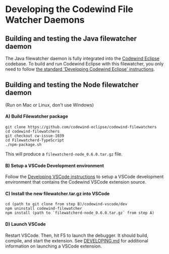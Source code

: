 
# Developing the Codewind File Watcher Daemons


## Building and testing the Java filewatcher daemon

The Java filewatcher daemon is fully integrated into the [Codewind Eclipse](https://github.com/eclipse/codewind-eclipse#) codebase. To build and run Codewind Eclipse with this filewatcher, you only need to follow [the standard 'Developing Codewind Eclipse' instructions](https://github.com/eclipse/codewind-eclipse#developing-codewind-for-eclipse).


## Building and testing the Node filewatcher daemon


(Run on Mac or Linux, don't use Windows)

#### A) Build Filewatcher package
```
git clone https://github.com/codewind-eclipse/codewind-filewatchers
cd codewind-filewatchers
git checkout cw-issue-1039
cd Filewatcherd-TypeScript
./npm-package.sh
```
This will produce a `filewatcherd-node_0.6.0.tar.gz` file.


#### B) Setup a VSCode Development environment

Follow the [Developing VSCode instructions](https://github.com/eclipse/codewind-vscode/blob/master/DEVELOPING.md) to setup a VSCode development environment that contains the Codewind VSCode extension source.

#### C) Install the new filewatcher.tar.gz into VSCode
```
cd (path to git clone from step B)/codewind-vscode/dev
npm uninstall codewind-filewatcher
npm install (path to `filewatcherd-node_0.6.0.tar.gz` from step A)
```

#### D) Launch VSCode

Restart VSCode. Then, hit F5 to launch the debugger. It should build, compile, and start the extension. See [DEVELOPING.md](https://github.com/eclipse/codewind-vscode/blob/master/DEVELOPING.md) for additional information on launching a VSCode extension.



